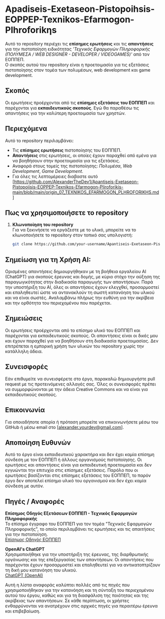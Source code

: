 

# Apadiseis-Exetaseon-Pistopoihsis-EOPPEP-Texnikos-Efarmogon-Plhroforikηs 

Αυτό το repository περιέχει τις **επίσημες ερωτήσεις** και τις **απαντήσεις** για την πιστοποίηση ειδικότητας *'Τεχνικός Εφαρμογών Πληροφορικής (ΠΟΛΥΜΕΣΑ / WEB DESIGNER - DEVELOPER / VIDEOGAMES)'* από τον ΕΟΠΠΕΠ.  
Ο σκοπός αυτού του repository είναι η προετοιμασία για τις εξετάσεις πιστοποίησης στον τομέα των πολυμέσων, web development και game development.


## Σκοπός

Οι ερωτήσεις προέρχονται από τις **επίσημες εξετάσεις του ΕΟΠΠΕΠ** και παρέχονται για **εκπαιδευτικούς σκοπούς**. 
Εγώ θα παραθέσω τις απαντήσεις για την καλύτερη προετοιμασία των χρηστών.

## Περιεχόμενα

Αυτό το repository περιλαμβάνει:

- Τις **επίσημες ερωτήσεις** πιστοποίησης του ΕΟΠΠΕΠ.
- **Απαντήσεις** στις ερωτήσεις, οι οποίες έχουν παραχθεί από εμένα για να βοηθήσουν στην προετοιμασία για τις εξετάσεις.
- Αναφορά στους τομείς της πιστοποίησης: *Πολυμέσα*, *Web Development*, *Game Development*.
- Για όλες τις λεπτομέρειες διαβαστε αυτό [https://github.com/AlexanderTheDev1/Apantiseis-Exetaseon-Pistopoiisis-EOPPEP-Texnikos-Efarmogon-Pliroforikis-main/blob/main/origin_07_TEXNIKOS_EFARMOGON_PLHROFORIKHS.md]

  

## Πως να χρησιμοποιήσετε το repository

1. **Κλωνοποίηση του repository**  
   Για να ξεκινήσετε να εργάζεστε με το υλικό, μπορείτε να το κλωνοποιήσετε το repository στον τοπικό σας υπολογιστή:
   ```bash
   git clone https://github.com/your-username/Apantiseis-Exetaseon-Pistopoiisis-EOPPEP-Texnikos-Efarmogon-Pliroforikis.git
   
## Σημείωση για τη Χρήση AI:
Ορισμένες απαντήσεις δημιουργήθηκαν με τη βοήθεια εργαλείου AI (ChatGPT) για σκοπούς έρευνας και δομής, με κύριο στόχο την αύξηση της παραγωγικότητας στην διαδικασία παραγωγής των απαντήσεων. 
Παρά την υποστήριξη του AI, όλες οι απαντήσεις έχουν ελεγχθεί, προσαρμοστεί και επαληθευτεί ώστε να αντανακλούν τη σωστή κατανόηση του υλικού και να είναι σωστές. 
Αναλαμβάνω πλήρως την ευθύνη για την ακρίβεια και την ορθότητα του περιεχομένου που παρέχεται.

## Σημειώσεις
Οι ερωτήσεις προέρχονται από το επίσημο υλικό του ΕΟΠΠΕΠ και παρέχονται για εκπαιδευτικούς σκοπούς. Οι απαντήσεις είναι οι δικές μου και έχουν παραχθεί για να βοηθήσουν στη διαδικασία προετοιμασίας.
Δεν επιτρέπεται η εμπορική χρήση των υλικών του repository χωρίς την κατάλληλη άδεια.

## Συνεισφορές
Εάν επιθυμείτε να συνεισφέρετε στο έργο, παρακαλώ δημιουργήστε pull request με τις προτεινόμενες αλλαγές σας. Όλες οι συνεισφορές πρέπει να συμμορφώνονται με την άδεια Creative Commons και να είναι για εκπαιδευτικούς σκοπούς.

## Επικοινωνία
Για οποιαδήποτε απορία ή πρόταση μπορείτε να επικοινωνήσετε μέσω του GitHub ή μέσω email στο [alexander.yourdev@gmail.com].

## Αποποίηση Ευθυνών
Αυτό το έργο είναι εκπαιδευτικού χαρακτήρα και δεν έχει καμία επίσημη σύνδεση με τον ΕΟΠΠΕΠ ή άλλους οργανισμούς πιστοποίησης. 
Οι ερωτήσεις και απαντήσεις είναι για εκπαιδευτική προετοιμασία και δεν εγγυώνται την επιτυχία στις επίσημες εξετάσεις. 
Παρόλο που οι ερωτήσεις βασίζονται στις επίσημες εξετάσεις του ΕΟΠΠΕΠ, το παρόν έργο δεν αποτελεί επίσημο υλικό του οργανισμού και δεν έχει καμία σύνδεση με αυτόν.

## Πηγές / Αναφορές

**Επίσημος Οδηγός Εξετάσεων ΕΟΠΠΕΠ - Τεχνικός Εφαρμογών Πληροφορικής**  
   Το επίσημο έγγραφο του ΕΟΠΠΕΠ για τον τομέα "Τεχνικός Εφαρμογών Πληροφορικής", το οποίο περιλαμβάνει τις ερωτήσεις και τις απαιτήσεις για την πιστοποίηση.  
   [Επίσημος Οδηγός ΕΟΠΠΕΠ](https://www.eoppep.gr/phocadownloadpap/userupload/07_TEXNIKOS_EFARMOGON_PLHROFORIKHS.pdf?utm_source=chatgpt.com)

**OpenAI's ChatGPT**  
   Χρησιμοποιήθηκε για την υποστήριξη της έρευνας, της διαρθρωτικής οργάνωσης και της επεξεργασίας των απαντήσεων. Οι απαντήσεις που παρέχονται έχουν προσαρμοστεί και επαληθευτεί για να αντικατοπτρίζουν τη δική μου κατανόηση του υλικού.  
   [ChatGPT (OpenAI)](https://www.openai.com/chatgpt)


Αυτή η λίστα αναφοράς καλύπτει πολλές από τις πηγές που χρησιμοποιήθηκαν για την κατανόηση και τη σύνταξη του περιεχομένου αυτού του έργου, καθώς και για τη διασφάλιση της ποιότητας και της ακρίβειας των απαντήσεων. Σε κάθε περίπτωση, οι χρήστες ενθαρρύνονται να ανατρέχουν στις αρχικές πηγές για περαιτέρω έρευνα και επιβεβαίωση.

